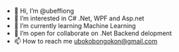 - 👋 Hi, I’m @ubeffiong
- 👀 I’m interested in C# .Net, WPF and Asp.net
- 🌱 I’m currently learning Machine Learning
- 💞️ I’m open for collaborate on .Net Backend delopment
- 📫 How to reach me ubokobongokon@gmail.com

<!---
ubeffiong/ubeffiong is a ✨ special ✨ repository because its `README.md` (this file) appears on your GitHub profile.
You can click the Preview link to take a look at your changes.
--->
